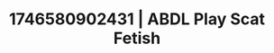 ---
categories:
- Skin worship
- AI-generated
- Mirror play
- Wet skin
- E-girl erotica
- Lace and desire
- ASMR
- Cosplay
image: /assets/images/1746580902431.jpg
layout: post
seo:
  description: Featured content with artistic Scat Fetish, ABDL Play. HD images available.
  keywords: Scat Fetish, ABDL Play
  og_image: /assets/images/1746580902431.jpg
  schema_type: VisualArtwork
tags:
- ABDL Play
- Scat Fetish
- '#1746580902431'
title: 1746580902431 | ABDL Play Scat Fetish
---